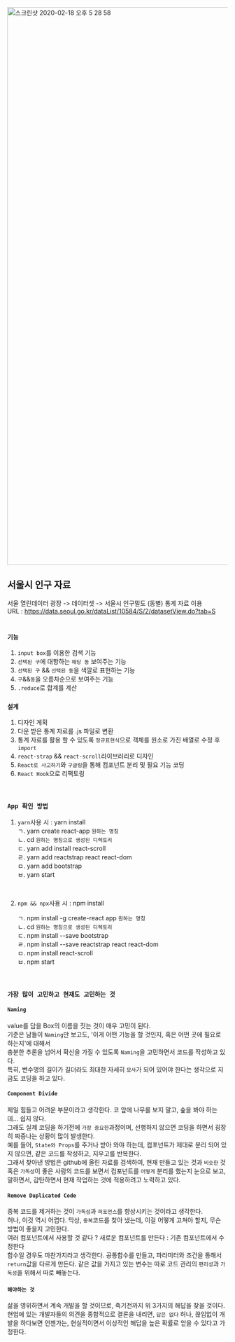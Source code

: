 
<img width="1274" alt="스크린샷 2020-02-18 오후 5 28 58" src="https://user-images.githubusercontent.com/45477679/74732019-a841b900-528c-11ea-8058-e1211f253fcd.png">

## 서울시 인구 자료

서울 열린데이터 광장 -> 데이터셋 -> 서울시 인구밀도 (동별) 통계 자료 이용  
  URL : https://data.seoul.go.kr/dataList/10584/S/2/datasetView.do?tab=S  
<br/>

### `기능`

1. `input box`를 이용한 검색 기능
2. `선택된 구`에 대항하는 `해당 동` 보여주는 기능
3. `선택된 구` && `선택된 동`을 색깔로 표현하는 기능
4. `구`&&`동`을 오름차순으로 보여주는 기능  
5. `.reduce`로 합계를 계산


### `설계`

1. 디자인 계획
2. 다운 받은 통계 자료를 .js 파일로 변환
3. 통계 자료를 활용 할 수 있도록 `정규표현식`으로 객체를 원소로 가진 배열로 수정 후 `import`
4. `react-strap` && `react-scroll`라이브러리로 디자인
5. `React로 사고하기`와 `구글링`을 통해 컴포넌트 분리 및 필요 기능 코딩
6. `React Hook`으로 리팩토링

<br />

### `App 확인 방법`

1. `yarn`사용 시 : yarn install  
    ㄱ. yarn create react-app `원하는 명칭`  
    ㄴ. cd `원하는 명칭으로 생성된 디렉토리`  
    ㄷ. yarn add install react-scroll  
    ㄹ. yarn add reactstrap react react-dom  
    ㅁ. yarn add bootstrap  
    ㅂ. yarn start  
<br/> 

2. `npm && npx`사용 시 : npm install

    ㄱ. npm install -g create-react app `원하는 명칭`  
    ㄴ. cd `원하는 명칭으로 생성된 디렉토리`  
    ㄷ. npm install --save bootstrap  
    ㄹ. npm install --save reactstrap react react-dom  
    ㅁ. npm install react-scroll  
    ㅂ. npm start  
<br/>

### `가장 많이 고민하고 현재도 고민하는 것`

#### `Naming` 
value를 담을 Box의 이름을 짓는 것이 매우 고민이 된다.  
기준은 남들이 `Naming`만 보고도, '이게 어떤 기능을 할 것인지, 혹은 어떤 곳에 필요로 하는지'에 대해서  
충분한 추론을 넘어서 확신을 가질 수 있도록 `Naming`을 고민하면서 코드를 작성하고 있다.  
특히, 변수명의 길이가 길더라도 최대한 자세히 `묘사`가 되어 있어야 한다는 생각으로 지금도 코딩을 하고 있다.
#### `Component Divide`  
제일 힘들고 어려운 부분이라고 생각한다. 코 앞에 나무를 보지 말고, 숲을 봐야 하는데... 쉽지 않다.  
그래도 실제 코딩을 하기전에 `가장 중요한`과정이며, 선행하지 않으면 코딩을 하면서 굉장히 짜증나는 상황이 많이 발생한다.  
예를 들어, `State와 Props`를 주거나 받아 와야 하는데, 컴포넌트가 제대로 분리 되어 있지 않으면, 같은 코드를 작성하고, 지우고를 반복한다. 
<br/>
그래서 찾아낸 방법은 github에 올린 자료를 검색하여, 현재 만들고 있는 것과 `비슷한` 것 혹은 `가독성`이 좋은 사람의 코드를 보면서 컴포넌트를 `어떻게` 분리를 했는지 눈으로 보고, 말하면서, 감탄하면서 현재 작업하는 것에 적용하려고 노력하고 있다.
#### `Remove Duplicated Code`
중복 코드를 제거하는 것이 `가독성`과 `퍼포먼스`를 향상시키는 것이라고 생각한다.  
허나, 이것 역시 어렵다. 막상, `중복`코드를 찾아 냈는데, 이걸 어떻게 고쳐야 할지, 무슨 방법이 좋을지 고민한다.  
여러 컴포넌트에서 사용할 것 같다 ? 새로운 컴포넌트를 만든다 : 기존 컴포넌트에서 수정한다  
함수일 경우도 마찬가지라고 생각한다. 공통함수를 만들고, 파라미터와 조건을 통해서 `return`값을 다르게 만든다.
같은 값을 가지고 있는 변수는 따로 코드 관리의 `편리성`과 `가독성`을 위해서 따로 빼놓는다.  

#### `해야하는 것`
삶을 영위하면서 계속 개발을 할 것이므로, 죽기전까지 위 3가지의 해답을 찾을 것이다.  
현업에 있는 개발자들의 의견을 종합적으로 결론을 내리면, `답은 없다` 허나, 끊임없이 개발을 하다보면
언젠가는, 현실적이면서 이상적인 해답을 높은 확률로 얻을 수 있다고 가정한다.
